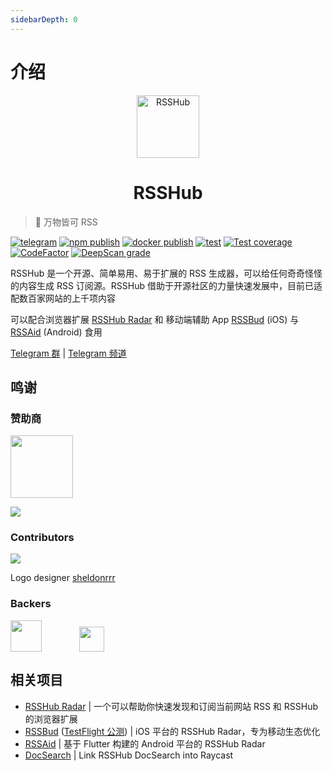 ```yaml
---
sidebarDepth: 0
---
```


# 介绍

<p align="center" class="logo-img">
    <img src="/logo.png" alt="RSSHub" width="100" />
</p>
<h1 align="center" class="logo-text">RSSHub</h1>

> 🍰 万物皆可 RSS

[![telegram](https://img.shields.io/badge/chat-telegram-brightgreen.svg?logo=telegram\&style=flat-square)](https://t.me/rsshub)
[![npm publish](https://img.shields.io/github/actions/workflow/status/DIYgod/RSSHub/npm-publish.yml?branch=master\&label=npm%20publish\&logo=npm\&style=flat-square)](https://www.npmjs.com/package/rsshub)
[![docker publish](https://img.shields.io/github/actions/workflow/status/DIYgod/RSSHub/docker-release.yml?branch=master\&label=docker%20publish\&logo=docker\&style=flat-square)](https://hub.docker.com/r/diygod/rsshub)
[![test](https://img.shields.io/github/actions/workflow/status/DIYgod/RSSHub/test.yml?branch=master\&label=test\&logo=github\&style=flat-square)](https://github.com/DIYgod/RSSHub/actions/workflows/test.yml?query=event%3Apush+branch%3Amaster)
[![Test coverage](https://img.shields.io/codecov/c/github/DIYgod/RSSHub.svg?style=flat-square\&logo=codecov)](https://app.codecov.io/gh/DIYgod/RSSHub/branch/master)
[![CodeFactor](https://www.codefactor.io/repository/github/diygod/rsshub/badge)](https://www.codefactor.io/repository/github/diygod/rsshub)
[![DeepScan grade](https://deepscan.io/api/teams/6244/projects/8135/branches/92448/badge/grade.svg)](https://deepscan.io/dashboard#view=project\&tid=6244\&pid=8135\&bid=92448)

RSSHub 是一个开源、简单易用、易于扩展的 RSS 生成器，可以给任何奇奇怪怪的内容生成 RSS 订阅源。RSSHub 借助于开源社区的力量快速发展中，目前已适配数百家网站的上千项内容

可以配合浏览器扩展 [RSSHub Radar](https://github.com/DIYgod/RSSHub-Radar) 和 移动端辅助 App [RSSBud](https://github.com/Cay-Zhang/RSSBud) (iOS) 与 [RSSAid](https://github.com/LeetaoGoooo/RSSAid) (Android) 食用

[Telegram 群](https://t.me/rsshub) | [Telegram 频道](https://t.me/awesomeRSSHub)

## 鸣谢

### 赞助商

<p>
<a href="https://xlog.app/" target="_blank"><img height="100px" src="https://i.imgur.com/2B9pXBg.png" /></a>
</p>

[![](https://opencollective.com/static/images/become_sponsor.svg)](https://docs.rsshub.app/support/)

### Contributors

[![](https://opencollective.com/RSSHub/contributors.svg?width=740)](https://github.com/DIYgod/RSSHub/graphs/contributors)

Logo designer [sheldonrrr](https://dribbble.com/sheldonrrr)

### Backers

<a href="https://www.cloudflare.com" target="_blank"><img height="50px" src="https://cn-south-17-rsshub-16857749.oss.dogecdn.com/cloudflare.png" /></a><a href="https://www.netlify.com" target="_blank" style="margin-left: 60px;"><img height="40px" src="https://cn-south-17-rsshub-16857749.oss.dogecdn.com/netlify.png" /></a>

## 相关项目

-   [RSSHub Radar](https://github.com/DIYgod/RSSHub-Radar) | 一个可以帮助你快速发现和订阅当前网站 RSS 和 RSSHub 的浏览器扩展
-   [RSSBud](https://github.com/Cay-Zhang/RSSBud) ([TestFlight 公测](https://testflight.apple.com/join/rjCVzzHP)) | iOS 平台的 RSSHub Radar，专为移动生态优化
-   [RSSAid](https://github.com/LeetaoGoooo/RSSAid) | 基于 Flutter 构建的 Android 平台的 RSSHub Radar
-   [DocSearch](https://github.com/Fatpandac/DocSearch) | Link RSSHub DocSearch into Raycast
